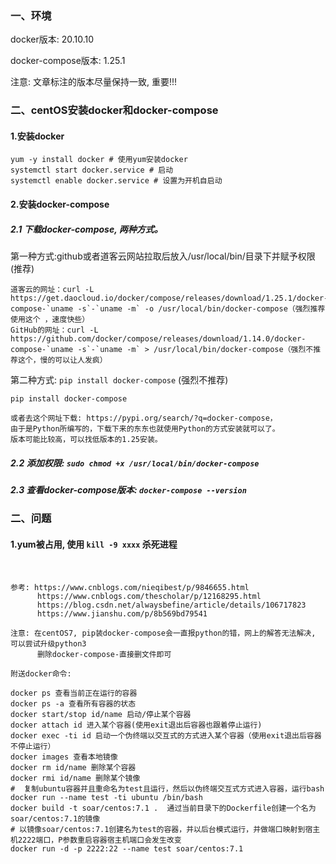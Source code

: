 ### 一、环境

docker版本: 20.10.10

docker-compose版本: 1.25.1

注意: 文章标注的版本尽量保持一致, 重要!!!

### 二、centOS安装docker和docker-compose

#### 1.安装docker

```shell
yum -y install docker # 使用yum安装docker
systemctl start docker.service # 启动
systemctl enable docker.service # 设置为开机自启动
```

#### 2.安装docker-compose

##### 2.1 下载docker-compose, 两种方式。

第一种方式:github或者道客云网站拉取后放入/usr/local/bin/目录下并赋予权限 (推荐)
```shell
道客云的网址：curl -L https://get.daocloud.io/docker/compose/releases/download/1.25.1/docker-compose-`uname -s`-`uname -m` -o /usr/local/bin/docker-compose（强烈推荐使用这个 ，速度快些）
GitHub的网址：curl -L https://github.com/docker/compose/releases/download/1.14.0/docker-compose-`uname -s`-`uname -m` > /usr/local/bin/docker-compose（强烈不推荐这个，慢的可以让人发疯）
```
第二种方式: `pip install docker-compose` (强烈不推荐)
```
pip install docker-compose

或者去这个网址下载: https://pypi.org/search/?q=docker-compose，
由于是Python所编写的，下载下来的东东也就使用Python的方式安装就可以了。
版本可能比较高，可以找低版本的1.25安装。
```

##### 2.2 添加权限: `sudo chmod +x /usr/local/bin/docker-compose`

##### 2.3 查看docker-compose版本: `docker-compose --version`

### 二、问题

#### 1.yum被占用, 使用 `kill -9 xxxx` 杀死进程

&nbsp;

```
参考: https://www.cnblogs.com/nieqibest/p/9846655.html
      https://www.cnblogs.com/thescholar/p/12168295.html
      https://blog.csdn.net/alwaysbefine/article/details/106717823
      https://www.jianshu.com/p/8b569bd79541

注意: 在centOS7, pip装docker-compose会一直报python的错，网上的解答无法解决, 可以尝试升级python3
      删除docker-compose-直接删文件即可
```

```
附送docker命令:

docker ps 查看当前正在运行的容器
docker ps -a 查看所有容器的状态
docker start/stop id/name 启动/停止某个容器
docker attach id 进入某个容器(使用exit退出后容器也跟着停止运行)
docker exec -ti id 启动一个伪终端以交互式的方式进入某个容器（使用exit退出后容器不停止运行）
docker images 查看本地镜像
docker rm id/name 删除某个容器
docker rmi id/name 删除某个镜像
#  复制ubuntu容器并且重命名为test且运行，然后以伪终端交互式方式进入容器，运行bash
docker run --name test -ti ubuntu /bin/bash 
docker build -t soar/centos:7.1 .  通过当前目录下的Dockerfile创建一个名为soar/centos:7.1的镜像
# 以镜像soar/centos:7.1创建名为test的容器，并以后台模式运行，并做端口映射到宿主机2222端口，P参数重启容器宿主机端口会发生改变
docker run -d -p 2222:22 --name test soar/centos:7.1
```
